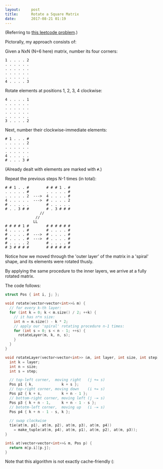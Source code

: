 ```yaml
---
layout:     post
title:      Rotate a Square Matrix
date:       2017-08-21 01:19
---
```


(Referring to [this leetcode problem](https://leetcode.com/problems/rotate-image/).)

Pictorally, my approach consists of:

Given a NxN (N=6 here) matrix, number its four corners:

    1 . . . . 2
    . . . . . .
    . . . . . .
    . . . . . .
    . . . . . .
    4 . . . . 3

Rotate elements at positions 1, 2, 3, 4 clockwise:

    4 . . . . 1
    . . . . . .
    . . . . . .
    . . . . . .
    . . . . . .
    3 . . . . 2

Next, number their clockwise-immediate elements:

    # 1 . . . #
    . . . . . 2
    . . . . . .
    . . . . . .
    4 . . . . .
    # . . . 3 #

(Already dealt with elements are marked with `#`.)

Repeat the previous steps N-1 times (in total):

    # # 1 . . #        # # # 1 . #
    . . . . . #        . . . . . #
    . . . . . 2  --->  4 . . . . #
    4 . . . . .  --->  # . . . . 2
    # . . . . .        # . . . . .
    # . . 3 # #        # . 3 # # #
                    //
                  //
                 LL 
    # # # # 1 #        # # # # # #
    4 . . . . #        # . . . . #
    # . . . . #  --->  # . . . . #
    # . . . . #  --->  # . . . . #
    # . . . . 2        # . . . . #
    # 3 # # # #        # # # # # #

Notice how we moved through the 'outer layer' of the matrix
in a 'spiral' shape, and its elements were rotated thusly.

By applying the same procedure to the inner layers, we arrive at a fully rotated matrix.

The code follows:

```cpp
struct Pos { int i, j; };

void rotate(vector<vector<int>>& m) {
  // for every k-th layer:
  for (int k = 0; k < m.size() / 2; ++k) {
    // it has n*n size:
    int n = m.size() - k * 2;
    // apply our 'spiral' rotating procedure n-1 times:
    for (int s = 0; s < n - 1; ++s) {
      rotateLayer(m, k, n, s);
    }
  }
}

void rotateLayer(vector<vector<int>> &m, int layer, int size, int step) {
  int k = layer;
  int n = size;
  int s = step;

  // top-left corner,  moving right   (j += s)
  Pos p1 { k,             k + s };
  // top-right corner, moving down    (i += s)
  Pos p2 { k + s,         k + n - 1 };
  // bottom-right corner, moving left (j -= s)
  Pos p3 { k + n - 1,     k + n - 1 - s };
  // bototm-left corner,  moving up   (i -= s)
  Pos p4 { k + n - 1 - s, k };
  
  // swap clockwise
  tie(at(m, p1), at(m, p2), at(m, p3), at(m, p4))
    = make_tuple(at(m, p4), at(m, p1), at(m, p2), at(m, p3));
}

int& at(vector<vector<int>>& m, Pos p) {
  return m[p.i][p.j];
}
```

Note that this algorithm is not exactly cache-friendly (:
